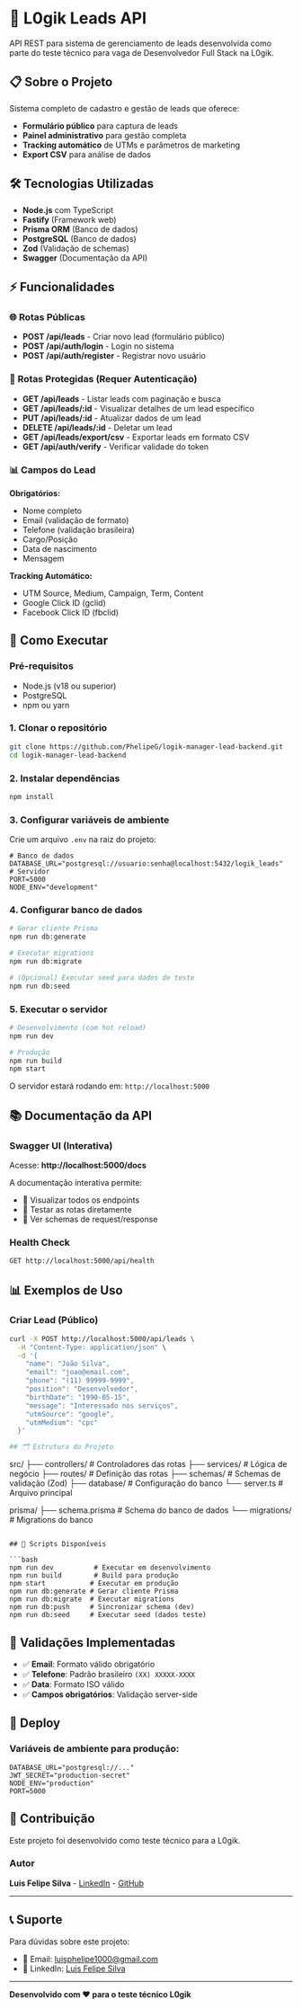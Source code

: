 # 🚀 L0gik Leads API

API REST para sistema de gerenciamento de leads desenvolvida como parte do teste técnico para vaga de Desenvolvedor Full Stack na L0gik.

## 📋 Sobre o Projeto

Sistema completo de cadastro e gestão de leads que oferece:
- **Formulário público** para captura de leads
- **Painel administrativo** para gestão completa
- **Tracking automático** de UTMs e parâmetros de marketing
- **Export CSV** para análise de dados

## 🛠️ Tecnologias Utilizadas

- **Node.js** com TypeScript
- **Fastify** (Framework web)
- **Prisma ORM** (Banco de dados)
- **PostgreSQL** (Banco de dados)
- **Zod** (Validação de schemas)
- **Swagger** (Documentação da API)

## ⚡ Funcionalidades

### 🌐 Rotas Públicas
- **POST /api/leads** - Criar novo lead (formulário público)
- **POST /api/auth/login** - Login no sistema
- **POST /api/auth/register** - Registrar novo usuário

### 🔐 Rotas Protegidas (Requer Autenticação)
- **GET /api/leads** - Listar leads com paginação e busca
- **GET /api/leads/:id** - Visualizar detalhes de um lead específico
- **PUT /api/leads/:id** - Atualizar dados de um lead
- **DELETE /api/leads/:id** - Deletar um lead
- **GET /api/leads/export/csv** - Exportar leads em formato CSV
- **GET /api/auth/verify** - Verificar validade do token

### 📊 Campos do Lead
**Obrigatórios:**
- Nome completo
- Email (validação de formato)
- Telefone (validação brasileira)
- Cargo/Posição
- Data de nascimento
- Mensagem

**Tracking Automático:**
- UTM Source, Medium, Campaign, Term, Content
- Google Click ID (gclid)
- Facebook Click ID (fbclid)

## 🚀 Como Executar

### Pré-requisitos
- Node.js (v18 ou superior)
- PostgreSQL
- npm ou yarn

### 1. Clonar o repositório
```bash
git clone https://github.com/PhelipeG/logik-manager-lead-backend.git
cd logik-manager-lead-backend

```

### 2. Instalar dependências
```bash
npm install
```

### 3. Configurar variáveis de ambiente
Crie um arquivo `.env` na raiz do projeto:
```env
# Banco de dados
DATABASE_URL="postgresql://usuario:senha@localhost:5432/logik_leads"
# Servidor
PORT=5000
NODE_ENV="development"
```

### 4. Configurar banco de dados
```bash
# Gerar cliente Prisma
npm run db:generate

# Executar migrations
npm run db:migrate

# (Opcional) Executar seed para dados de teste
npm run db:seed
```

### 5. Executar o servidor
```bash
# Desenvolvimento (com hot reload)
npm run dev

# Produção
npm run build
npm start
```

O servidor estará rodando em: `http://localhost:5000`

## 📚 Documentação da API

### Swagger UI (Interativa)
Acesse: **http://localhost:5000/docs**

A documentação interativa permite:
- 📖 Visualizar todos os endpoints
- 🧪 Testar as rotas diretamente
- 📝 Ver schemas de request/response

### Health Check
```bash
GET http://localhost:5000/api/health
```
## 📊 Exemplos de Uso

### Criar Lead (Público)
```bash
curl -X POST http://localhost:5000/api/leads \
  -H "Content-Type: application/json" \
  -d '{
    "name": "João Silva",
    "email": "joao@email.com",
    "phone": "(11) 99999-9999",
    "position": "Desenvolvedor",
    "birthDate": "1990-05-15",
    "message": "Interessado nos serviços",
    "utmSource": "google",
    "utmMedium": "cpc"
  }'

## 🗂️ Estrutura do Projeto

```
src/
├── controllers/       # Controladores das rotas
├── services/         # Lógica de negócio
├── routes/          # Definição das rotas
├── schemas/         # Schemas de validação (Zod)
├── database/        # Configuração do banco
└── server.ts        # Arquivo principal

prisma/
├── schema.prisma    # Schema do banco de dados
└── migrations/      # Migrations do banco
```

## 🧪 Scripts Disponíveis

```bash
npm run dev          # Executar em desenvolvimento
npm run build        # Build para produção
npm start           # Executar em produção
npm run db:generate # Gerar cliente Prisma
npm run db:migrate  # Executar migrations
npm run db:push     # Sincronizar schema (dev)
npm run db:seed     # Executar seed (dados teste)
```

## 🔧 Validações Implementadas

- ✅ **Email**: Formato válido obrigatório
- ✅ **Telefone**: Padrão brasileiro `(XX) XXXXX-XXXX`
- ✅ **Data**: Formato ISO válido
- ✅ **Campos obrigatórios**: Validação server-side

## 🚀 Deploy

### Variáveis de ambiente para produção:
```env
DATABASE_URL="postgresql://..."
JWT_SECRET="production-secret"
NODE_ENV="production"
PORT=5000
```
## 🤝 Contribuição

Este projeto foi desenvolvido como teste técnico para a L0gik. 

### Autor
**Luis Felipe Silva** - [LinkedIn](https://www.linkedin.com/in/luis-felipe-silv) - [GitHub](https://github.com/PhelipeG)

---

## 📞 Suporte

Para dúvidas sobre este projeto:
- 📧 Email: luisphelipe1000@gmail.com
- 💼 LinkedIn: [Luis Felipe Silva](https://www.linkedin.com/in/luis-felipe-silv)

---

**Desenvolvido com ❤️ para o teste técnico L0gik**
